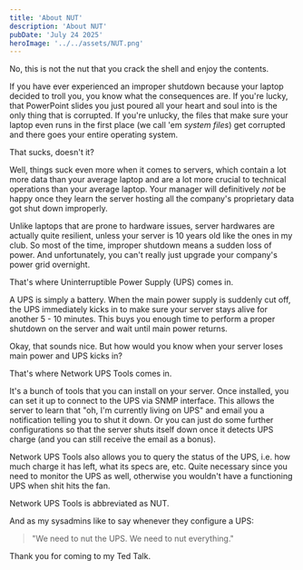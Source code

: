 ```yaml
---
title: 'About NUT'
description: 'About NUT'
pubDate: 'July 24 2025'
heroImage: '../../assets/NUT.png'
---
```


No, this is not the nut that you crack the shell and enjoy the contents.

If you have ever experienced an improper shutdown because your laptop decided to troll you, you know what the consequences are. If you're lucky, that PowerPoint slides you just poured all your heart and soul into is the only thing that is corrupted. If you're unlucky, the files that make sure your laptop even runs in the first place (we call 'em *system files*) get corrupted and there goes your entire operating system.

That sucks, doesn't it?

Well, things suck even more when it comes to servers, which contain a lot more data than your average laptop and are a lot more crucial to technical operations than your average laptop. Your manager will definitively *not* be happy once they learn the server hosting all the company's proprietary data got shut down improperly.

Unlike laptops that are prone to hardware issues, server hardwares are actually quite resilient, unless your server is 10 years old like the ones in my club. So most of the time, improper shutdown means a sudden loss of power. And unfortunately, you can't really just upgrade your company's power grid overnight.

That's where Uninterruptible Power Supply (UPS) comes in.

A UPS is simply a battery. When the main power supply is suddenly cut off, the UPS immediately kicks in to make sure your server stays alive for another 5 - 10 minutes. This buys you enough time to perform a proper shutdown on the server and wait until main power returns.

Okay, that sounds nice. But how would you know when your server loses main power and UPS kicks in?

That's where Network UPS Tools comes in.

It's a bunch of tools that you can install on your server. Once installed, you can set it up to connect to the UPS via SNMP interface. This allows the server to learn that "oh, I'm currently living on UPS" and email you a notification telling you to shut it down. Or you can just do some further configurations so that the server shuts itself down once it detects UPS charge (and you can still receive the email as a bonus).

Network UPS Tools also allows you to query the status of the UPS, i.e. how much charge it has left, what its specs are, etc. Quite necessary since you need to monitor the UPS as well, otherwise you wouldn't have a functioning UPS when shit hits the fan.

Network UPS Tools is abbreviated as NUT.

And as my sysadmins like to say whenever they configure a UPS:

> "We need to nut the UPS. We need to nut everything."

Thank you for coming to my Ted Talk.